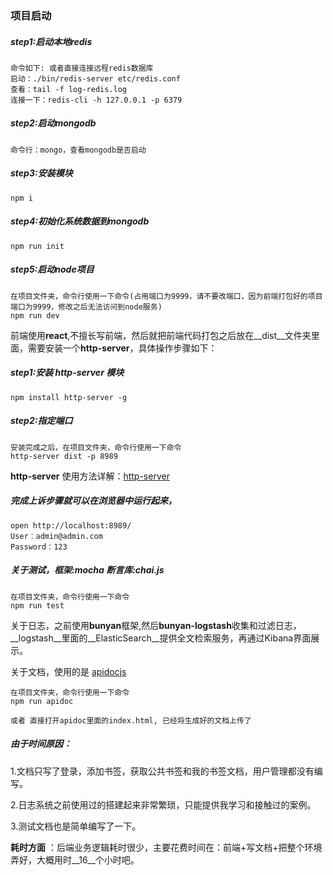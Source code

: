 ### 项目启动

##### step1:启动本地redis 
	命令如下: 或者直接连接远程redis数据库
	启动：./bin/redis-server etc/redis.conf
    查看：tail -f log-redis.log
    连接一下：redis-cli -h 127.0.0.1 -p 6379

##### step2:启动mongodb
    
	命令行：mongo，查看mongodb是否启动

##### step3:安装模块
    
	npm i

##### step4:初始化系统数据到mongodb
    
	npm run init

##### step5:启动node项目
    
	在项目文件夹，命令行使用一下命令(占用端口为9999，请不要改端口，因为前端打包好的项目端口为9999，修改之后无法访问到node服务)
    npm run dev

前端使用**react**,不擅长写前端，然后就把前端代码打包之后放在__dist__文件夹里面，需要安装一个**http-server**，具体操作步骤如下：

##### step1:安装 http-server 模块
    
	npm install http-server -g

##### step2:指定端口
 
    安装完成之后，在项目文件夹，命令行使用一下命令
    http-server dist -p 8989

**http-server** 使用方法详解：[http-server](https://www.npmjs.com/package/http-server)

##### 完成上诉步骤就可以在浏览器中运行起来，

	open http://localhost:8989/ 
	User：admin@admin.com 
	Password：123


##### 关于测试，框架:mocha 断言库:chai.js 
   
	在项目文件夹，命令行使用一下命令
    npm run test

关于日志，之前使用**bunyan**框架,然后**bunyan-logstash**收集和过滤日志，__logstash__里面的__ElasticSearch__提供全文检索服务，再通过Kibana界面展示。

关于文档，使用的是 [apidocjs](http://apidocjs.com/)
    
	在项目文件夹，命令行使用一下命令
    npm run apidoc

    或者 直接打开apidoc里面的index.html, 已经将生成好的文档上传了



##### 由于时间原因：

1.文档只写了登录，添加书签，获取公共书签和我的书签文档，用户管理都没有编写。

2.日志系统之前使用过的搭建起来非常繁琐，只能提供我学习和接触过的案例。

3.测试文档也是简单编写了一下。


**耗时方面** ：后端业务逻辑耗时很少，主要花费时间在：前端+写文档+把整个环境弄好，大概用时__16__个小时吧。